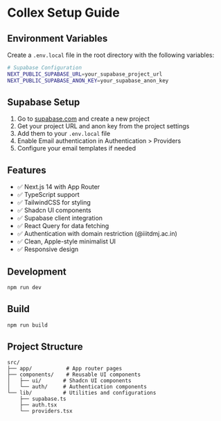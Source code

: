 # Collex Setup Guide

## Environment Variables

Create a `.env.local` file in the root directory with the following variables:

```bash
# Supabase Configuration
NEXT_PUBLIC_SUPABASE_URL=your_supabase_project_url
NEXT_PUBLIC_SUPABASE_ANON_KEY=your_supabase_anon_key
```

## Supabase Setup

1. Go to [supabase.com](https://supabase.com) and create a new project
2. Get your project URL and anon key from the project settings
3. Add them to your `.env.local` file
4. Enable Email authentication in Authentication > Providers
5. Configure your email templates if needed

## Features

- ✅ Next.js 14 with App Router
- ✅ TypeScript support
- ✅ TailwindCSS for styling
- ✅ Shadcn UI components
- ✅ Supabase client integration
- ✅ React Query for data fetching
- ✅ Authentication with domain restriction (@iiitdmj.ac.in)
- ✅ Clean, Apple-style minimalist UI
- ✅ Responsive design

## Development

```bash
npm run dev
```

## Build

```bash
npm run build
```

## Project Structure

```
src/
├── app/           # App router pages
├── components/    # Reusable UI components
│   ├── ui/       # Shadcn UI components
│   └── auth/     # Authentication components
└── lib/          # Utilities and configurations
    ├── supabase.ts
    ├── auth.tsx
    └── providers.tsx
```

